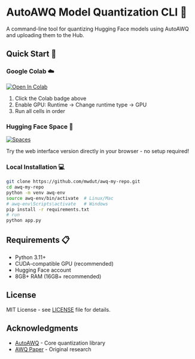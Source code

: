 # AutoAWQ Model Quantization CLI 🚀

A command-line tool for quantizing Hugging Face models using AutoAWQ and uploading them to the Hub.

## Quick Start 👾

### Google Colab ☁️
[![Open In Colab](https://colab.research.google.com/assets/colab-badge.svg)](https://colab.research.google.com/drive/1gaoafIrAj60pvByFbN5iqTBySyhW6zEN?usp=sharing)

1. Click the Colab badge above
2. Enable GPU: Runtime → Change runtime type → GPU
3. Run all cells in order

### Hugging Face Space 🤗
[![Spaces](https://huggingface.co/datasets/huggingface/badges/resolve/main/open-in-hf-spaces-sm.svg)](https://huggingface.co/spaces/mwdut/awq-my-repo)

Try the web interface version directly in your browser - no setup required!

### Local Installation 💻
```bash
git clone https://github.com/mwdut/awq-my-repo.git
cd awq-my-repo
python -m venv awq-env
source awq-env/bin/activate  # Linux/Mac
# awq-env\Scripts\activate   # Windows
pip install -r requirements.txt
# run
python app.py
```

## Requirements 📋

- Python 3.11+
- CUDA-compatible GPU (recommended)
- Hugging Face account
- 8GB+ RAM (16GB+ recommended)

## License

MIT License - see [LICENSE](LICENSE) file for details.

## Acknowledgments

- [AutoAWQ](https://github.com/casper-hansen/AutoAWQ) - Core quantization library
- [AWQ Paper](https://arxiv.org/abs/2306.00978) - Original research

